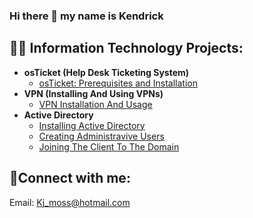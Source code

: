 ### Hi there 👋 my name is Kendrick

<h2>👨‍💻 Information Technology Projects:</h2>

- <b>osTicket (Help Desk Ticketing System)</b>
  - [osTicket: Prerequisites and Installation](https://github.com/Ken7281/osticket-prereqs)
- <b>VPN (Installing And Using VPNs)</b>
  - [VPN Installation And Usage](https://github.com/Ken7281/VPN-Installation-Usage)
- <b>Active Directory</b>
  - [Installing Active Directory](https://github.com/Ken7281/Installing-Active-Directory)
  - [Creating Administravive Users](https://github.com/Ken7281/Creating-Administrative-Users)
  - [Joining The Client To The Domain](https://github.com/Ken7281/Joining-The-Client-To-The-Domain/blob/main/README.md)
<h2>🤳Connect with me:</h2>

Email: Kj_moss@hotmail.com
